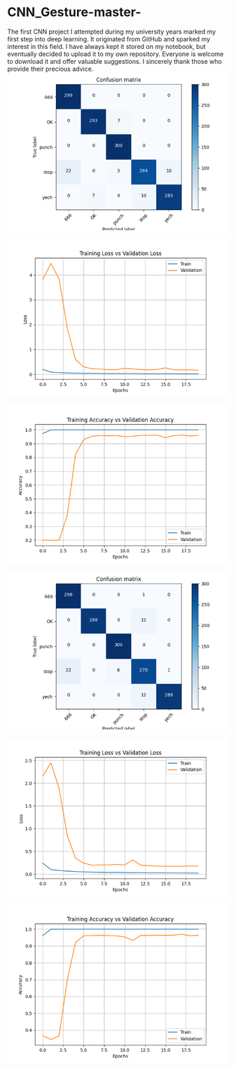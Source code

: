 # CNN_Gesture-master-
The first CNN project I attempted during my university years marked my first step into deep learning. It originated from GitHub and sparked my interest in this field. I have always kept it stored on my notebook, but eventually decided to upload it to my own repository. Everyone is welcome to download it and offer valuable suggestions. I sincerely thank those who provide their precious advice.  
![image](https://github.com/Aczt0831/CNN_Gesture-master-/blob/main/plot_2025-03-19%2009-33-37_0.png)                                                                
![image](https://github.com/Aczt0831/CNN_Gesture-master-/blob/main/plot_2025-03-19%2009-33-37_1.png)      
![image](https://github.com/Aczt0831/CNN_Gesture-master-/blob/main/plot_2025-03-19%2009-33-37_2.png)    
![image](https://github.com/Aczt0831/CNN_Gesture-master-/blob/main/plot_2025-03-19%2015-08-41_0.png)  
![image](https://github.com/Aczt0831/CNN_Gesture-master-/blob/main/plot_2025-03-19%2015-08-41_1.png)  
![image](https://github.com/Aczt0831/CNN_Gesture-master-/blob/main/plot_2025-03-19%2015-08-41_2.png)  
